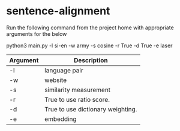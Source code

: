 # sentence-alignment
Run the following command from the project home with appropriate arguments for the below  

python3 main.py -l si-en -w army -s cosine -r True -d True -e laser

Argument | Description
--------- | ----------
-l | language pair
-w | website 
-s | similarity measurement
-r | True to use ratio score.
-d | True to use dictionary weighting.
-e | embedding 
